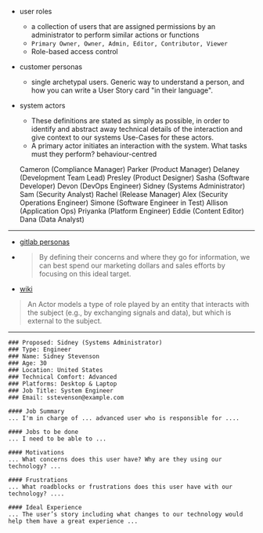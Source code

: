 
* user roles
    * a collection of users that are assigned permissions by an administrator to perform similar actions or functions
    * `Primary Owner, Owner, Admin, Editor, Contributor, Viewer`
    * Role-based access control
* customer personas
    * single archetypal users. Generic way to understand a person, and how you can write a User Story card "in their language". 
* system actors
    * These definitions are stated as simply as possible, in order to identify and abstract away technical details of the interaction and give context to our systems Use-Cases for these actors.
    * A primary actor initiates an interaction with the system. What tasks must they perform? behaviour-centred


    Cameron (Compliance Manager)
    Parker (Product Manager)
    Delaney (Development Team Lead)
    Presley (Product Designer)
    Sasha (Software Developer)
    Devon (DevOps Engineer)
    Sidney (Systems Administrator)
    Sam (Security Analyst)
    Rachel (Release Manager)
    Alex (Security Operations Engineer)
    Simone (Software Engineer in Test)
    Allison (Application Ops)
    Priyanka (Platform Engineer)
    Eddie (Content Editor)
    Dana (Data Analyst)
    

---

* [gitlab personas]
* > By defining their concerns and where they go for information, we can best spend our marketing dollars and sales efforts by focusing on this ideal target.
* [wiki]

[gitlab personas]: https://about.gitlab.com/handbook/marketing/product-marketing/roles-personas
[wiki]: https://en.wikipedia.org/wiki/Persona_(user_experience)
[actor model]: https://en.wikipedia.org/wiki/Actor_model
[use case]: https://en.wikipedia.org/wiki/Use_case#Fowler_style

> An Actor models a type of role played by an entity that interacts with the subject (e.g., by exchanging signals and data), but which is external to the subject.



---

```
### Proposed: Sidney (Systems Administrator)
### Type: Engineer
### Name: Sidney Stevenson
### Age: 30
### Location: United States
### Technical Comfort: Advanced
### Platforms: Desktop & Laptop
### Job Title: System Engineer
### Email: sstevenson@example.com

#### Job Summary
... I'm in charge of ... advanced user who is responsible for .... 

#### Jobs to be done
... I need to be able to ...

#### Motivations
... What concerns does this user have? Why are they using our technology? ...

#### Frustrations
... What roadblocks or frustrations does this user have with our technology? ....

#### Ideal Experience
... The user’s story including what changes to our technology would help them have a great experience ...

```
